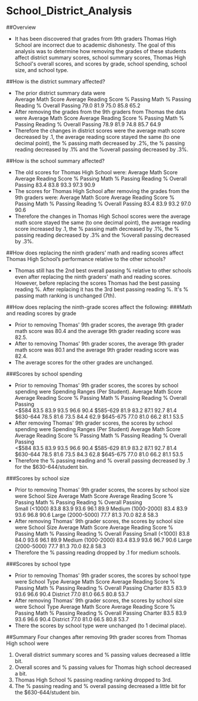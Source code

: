 # School_District_Analysis

##Overview
- It has been discovered that grades from 9th graders Thomas High School are incorrect due to academic dishonesty. The goal of this analysis was to determine how     removing the grades of these students affect district summary scores, school summary scores, Thomas High School's overall scores, and scores by grade, school       spending, school size, and school type.

##How is the district summary affected?
- The prior district summary data were 	
	Average Math Score	Average Reading Score	% Passing Math	% Passing Reading	% Overall Passing
	79.0	                81.9	              75.0	                85.8	              65.2
- After removing the grades from the 9th graders from Thomas the data were
  Average Math Score	Average Reading Score	% Passing Math	% Passing Reading	% Overall Passing
	78.9	            81.9	                  74.8	            85.7	          64.9
- Therefore the changes in district scores were the average math score decreased by .1, the average reading score stayed the same (to one decimal point), the % passing math decreased by .2%, the % passing reading decreased by .1% and the %overall passing decreased by .3%.

##How is the school summary affected?
- The old scores for Thomas High School were: 
	Average Math Score	Average Reading Score	% Passing Math	% Passing Reading	% Overall Passing
	  83.4                  83.8                    93.3              97.3            90.9
- The scores for Thomas High School after removing the grades from the 9th graders were:
Average Math Score	Average Reading Score	% Passing Math	% Passing Reading	% Overall Passing
  83.4	                  83.9                     93.2             97.0	        90.6
- Therefore the changes in Thomas High School scores were the average math score stayed the same (to one decimal point), the average reading score increased by .1, the % passing math decreased by .1%, the % passing reading decreased by .3% and the %overall passing decreased by .3%.

##How does replacing the ninth graders’ math and reading scores affect Thomas High School’s performance relative to the other schools?
- Thomas still has the 2nd best overall passing % relative to other schools even after replacing the ninth graders' math and reading scores. However, before replacing the scores Thomas had the best passing reading %. After replacing it has the 3rd best passing reading %. It's % passing math ranking is unchanged (7th).

##How does replacing the ninth-grade scores affect the following:
###Math and reading scores by grade
- Prior to removing Thomas' 9th grader scores, the average 9th grader math score was 80.4 and the average 9th grader reading score was 82.5. 
- After to removing Thomas' 9th grader scores, the average 9th grader math score was 80.1 and the average 9th grader reading score was 82.4.
- The average scores for the other grades are unchanged.

###Scores by school spending
- Prior to removing Thomas' 9th grader scores, the scores by school spending were
 Spending Ranges (Per Student). Average Math Score	Average Reading Score	% Passing Math	% Passing Reading	% Overall Passing				
<$584	                              83.5	            83.9	                  93.5	        96.6                  90.4
$585-629	                          81.9	            83.2	                  87.1	        92.7                  81.4
$630-644	                          78.5	            81.6	                  73.5	         84.4                 62.9
$645-675	                          77.0	            81.0	                  66.2	         81.1                 53.5
- After removing Thomas' 9th grader scores, the scores by school spending were
	Spending Ranges (Per Student) Average Math Score	Average Reading Score	% Passing Math	% Passing Reading	% Overall Passing 					
<$584	                           83.5	                83.9	                  93.5	            96.6              90.4
$585-629	                      81.9	                83.2	                  87.1	            92.7	            81.4
$630-644	                      78.5	                81.6	                  73.5	            84.3	            62.8
$645-675	                      77.0	                81.0	                  66.2	            81.1	            53.5
- Therefore the % passing reading and % overall passing decreased by .1 for the $630-644/student bin.

###Scores by school size
- Prior to removing Thomas' 9th grader scores, the scores by school size were
School Size       Average Math Score	Average Reading Score	% Passing Math	% Passing Reading	% Overall Passing			
Small (<1000)         	83.8	            83.9	              93.6	            96.1	              89.9
Medium (1000-2000)	    83.4	            83.9	              93.6	            96.8	              90.6
Large (2000-5000)	      77.7	            81.3	              70.0	            82.8	              58.3
- After removing Thomas' 9th grader scores, the scores by school size were
School Size	    Average Math Score	Average Reading Score	% Passing Math	% Passing Reading	% Overall Passing
Small (<1000)	      83.8	          84.0	                  93.6	            96.1	              89.9
Medium (1000-2000)	83.4	          83.9	                  93.6              96.7	              90.6
Large (2000-5000)	  77.7	          81.3	                  70.0	            82.8	              58.3
- Therefore the % passing reading dropped by .1 for medium schools.

###Scores by school type
- Prior to removing Thomas' 9th grader scores, the scores by school type were
School Type			Average Math Score	Average Reading Score	% Passing Math	% Passing Reading	% Overall Passing
Charter	          83.5	            83.9                        93.6	        96.6                90.4
District	        77.0	            81.0                        66.5	        80.8                53.7
- After removing Thomas' 9th grader scores, the scores by school size were
School Type			Average Math Score	Average Reading Score	% Passing Math	% Passing Reading	% Overall Passing
Charter	          83.5                    83.9	            93.6              96.6                90.4
District	        77.0	                  81.0              66.5	            80.8                53.7
- There the scores by school type were unchanged (to 1 decimal place).

##Summary
Four changes after removing 9th grader scores from Thomas High school were
1) Overall district summary scores and % passing values decreased a little bit.
2) Overall scores and % passing values for Thomas high school decreased a bit.
3) Thomas High School % passing reading ranking dropped to 3rd.
4) The % passing reading and % overall passing decreased a little bit for the $630-644/student bin. 






